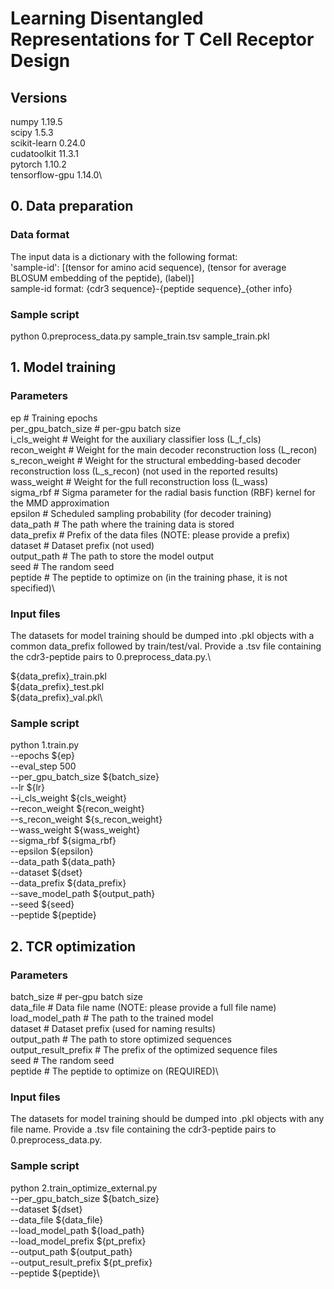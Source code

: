 # Learning Disentangled Representations for T Cell Receptor Design
## Versions
numpy                     1.19.5\
scipy                     1.5.3\
scikit-learn              0.24.0\
cudatoolkit               11.3.1\
pytorch                   1.10.2\
tensorflow-gpu            1.14.0\


## 0. Data preparation
### Data format
The input data is a dictionary with the following format:\
'sample-id': [(tensor for amino acid sequence), (tensor for average BLOSUM embedding of the peptide), (label)]\
sample-id format: {cdr3 sequence}-{peptide sequence}_{other info}

### Sample script
python 0.preprocess_data.py sample_train.tsv sample_train.pkl 

## 1. Model training
### Parameters
ep                     # Training epochs\
per_gpu_batch_size     # per-gpu batch size\
i_cls_weight           # Weight for the auxiliary classifier loss (L_f_cls)\
recon_weight           # Weight for the main decoder reconstruction loss (L_recon)\
s_recon_weight         # Weight for the structural embedding-based decoder reconstruction loss (L_s_recon) (not used in the reported results)\
wass_weight            # Weight for the full reconstruction loss (L_wass)\
sigma_rbf              # Sigma parameter for the radial basis function (RBF) kernel for the MMD approximation\
epsilon                # Scheduled sampling probability (for decoder training)\
data_path              # The path where the training data is stored\
data_prefix            # Prefix of the data files (NOTE: please provide a prefix)\
dataset                # Dataset prefix (not used)\
output_path            # The path to store the model output\
seed                   # The random seed\
peptide                # The peptide to optimize on (in the training phase, it is not specified)\

### Input files
The datasets for model training should be dumped into .pkl objects with a common data_prefix followed by train/test/val. Provide a .tsv file containing the cdr3-peptide pairs to 0.preprocess_data.py.\

${data_prefix}_train.pkl\
${data_prefix}_test.pkl\
${data_prefix}_val.pkl\


### Sample script
python 1.train.py \
    --epochs ${ep} \
    --eval_step 500 \
    --per_gpu_batch_size ${batch_size} \
    --lr ${lr} \
    --i_cls_weight ${cls_weight}\
    --recon_weight ${recon_weight}\
    --s_recon_weight ${s_recon_weight}\
    --wass_weight ${wass_weight}\
    --sigma_rbf ${sigma_rbf}\
    --epsilon ${epsilon}\
    --data_path ${data_path}\
    --dataset ${dset}\
    --data_prefix ${data_prefix}\
    --save_model_path ${output_path}\
    --seed ${seed} \
    --peptide ${peptide}


## 2. TCR optimization
### Parameters
batch_size             # per-gpu batch size\
data_file              # Data file name (NOTE: please provide a full file name)\
load_model_path        # The path to the trained model\
dataset                # Dataset prefix (used for naming results)\
output_path            # The path to store optimized sequences\
output_result_prefix   # The prefix of the optimized sequence files\
seed                   # The random seed\
peptide                # The peptide to optimize on (REQUIRED)\

### Input files
The datasets for model training should be dumped into .pkl objects with any file name. Provide a .tsv file containing the cdr3-peptide pairs to 0.preprocess_data.py.

### Sample script
python 2.train_optimize_external.py \
    --per_gpu_batch_size ${batch_size} \
    --dataset ${dset}\
    --data_file ${data_file}\
    --load_model_path \${load_path}\
    --load_model_prefix ${pt_prefix}\
    --output_path ${output_path}\
    --output_result_prefix ${pt_prefix}\
    --peptide ${peptide}\
